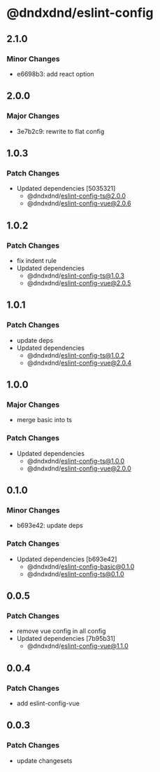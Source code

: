 # @dndxdnd/eslint-config

## 2.1.0

### Minor Changes

- e6698b3: add react option

## 2.0.0

### Major Changes

- 3e7b2c9: rewrite to flat config

## 1.0.3

### Patch Changes

- Updated dependencies [5035321]
  - @dndxdnd/eslint-config-ts@2.0.0
  - @dndxdnd/eslint-config-vue@2.0.6

## 1.0.2

### Patch Changes

- fix indent rule
- Updated dependencies
  - @dndxdnd/eslint-config-ts@1.0.3
  - @dndxdnd/eslint-config-vue@2.0.5

## 1.0.1

### Patch Changes

- update deps
- Updated dependencies
  - @dndxdnd/eslint-config-ts@1.0.2
  - @dndxdnd/eslint-config-vue@2.0.4

## 1.0.0

### Major Changes

- merge basic into ts

### Patch Changes

- Updated dependencies
  - @dndxdnd/eslint-config-ts@1.0.0
  - @dndxdnd/eslint-config-vue@2.0.0

## 0.1.0

### Minor Changes

- b693e42: update deps

### Patch Changes

- Updated dependencies [b693e42]
  - @dndxdnd/eslint-config-basic@0.1.0
  - @dndxdnd/eslint-config-ts@0.1.0

## 0.0.5

### Patch Changes

- remove vue config in all config
- Updated dependencies [7b95b31]
  - @dndxdnd/eslint-config-vue@1.1.0

## 0.0.4

### Patch Changes

- add eslint-config-vue

## 0.0.3

### Patch Changes

- update changesets
